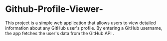 # Github-Profile-Viewer-
This project is a simple web application that allows users to view detailed information about any GitHub user's profile. By entering a GitHub username, the app fetches the user's data from the GitHub API .
